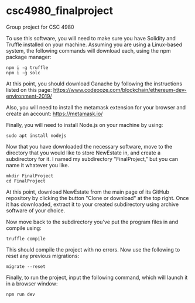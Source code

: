 # csc4980_finalproject
Group project for CSC 4980

To use this software, you will need to make sure you have Solidity and Truffle installed on your machine. Assuming you are using a Linux-based system, the following commands will download each, using the npm package manager:

```
npm i -g truffle
npm i -g solc
```

At this point, you should download Ganache by following the instructions listed on this page: https://www.codeooze.com/blockchain/ethereum-dev-environment-2019/

Also, you will need to install the metamask extension for your browser and create an account: https://metamask.io/

Finally, you will need to install Node.js on your machine by using:

```
sudo apt install nodejs
```

Now that you have downloaded the necessary software, move to the directory that you would like to store NewEstate in, and create a subdirectory for it. I named my subdirectory "FinalProject," but you can name it whatever you like.

```
mkdir FinalProject
cd FinalProject
```

At this point, download NewEstate from the main page of its GitHub repository by clicking the button "Clone or download" at the top right. Once it has downloaded, extract it to your created subdirectory using archive software of your choice.

Now move back to the subdirectory you've put the program files in and compile using:

```
truffle compile
```

This should compile the project with no errors. Now use the following to reset any previous migrations:

```
migrate --reset
```

Finally, to run the project, input the following command, which will launch it in a browser window:

```
npm run dev
```
